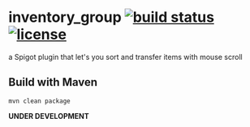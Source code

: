 # inventory_group [![build status](https://travis-ci.com/dirtcf/inventory_group.svg?branch=master)](https://travis-ci.com/dirtcf/inventory_group) [![license](https://img.shields.io/badge/license-MIT-blue)](https://github.com/dirtcf/inventory_group/blob/master/LICENSE)

a Spigot plugin that let's you sort and transfer items with mouse scroll

## Build with Maven

`mvn clean package`

__UNDER DEVELOPMENT__